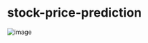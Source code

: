 # stock-price-prediction

![image](https://github.com/RamuRamu-12/stock-price-prediction/assets/96642590/07da72b4-cbca-4527-8f83-669cb7ab69bb)
